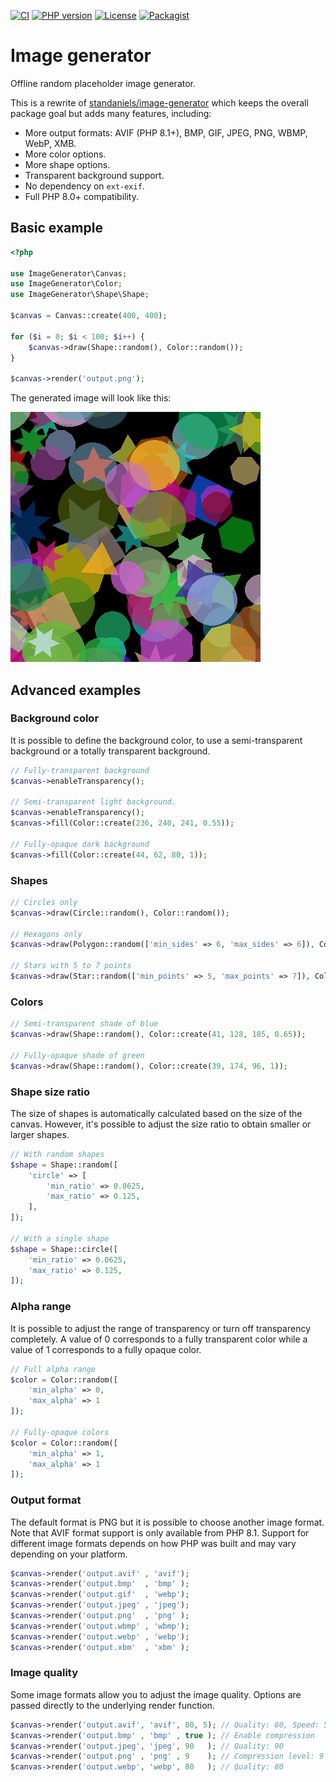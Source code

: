 [![CI](https://github.com/jbroutier/image-generator/actions/workflows/ci.yml/badge.svg)](https://github.com/jbroutier/image-generator/actions/workflows/ci.yml)
[![PHP version](https://img.shields.io/badge/php-8.0+-787cb5?logo=php)](https://github.com/jbroutier/image-generator)
[![License](https://img.shields.io/github/license/jbroutier/image-generator)](https://github.com/jbroutier/image-generator/blob/main/LICENSE)
[![Packagist](https://img.shields.io/packagist/v/jbroutier/image-generator)](https://packagist.org/packages/jbroutier/image-generator)

# Image generator

Offline random placeholder image generator.

This is a rewrite of [standaniels/image-generator](https://github.com/standaniels/image-generator) which keeps the overall
package goal but adds many features, including:

- More output formats: AVIF (PHP 8.1+), BMP, GIF, JPEG, PNG, WBMP, WebP, XMB.
- More color options.
- More shape options.
- Transparent background support.
- No dependency on `ext-exif`.
- Full PHP 8.0+ compatibility.

## Basic example

```php
<?php

use ImageGenerator\Canvas;
use ImageGenerator\Color;
use ImageGenerator\Shape\Shape;

$canvas = Canvas::create(400, 400);

for ($i = 0; $i < 100; $i++) {
    $canvas->draw(Shape::random(), Color::random());
}

$canvas->render('output.png');
```

The generated image will look like this:

![(Example)](example.png)

## Advanced examples

### Background color

It is possible to define the background color, to use a semi-transparent background or a totally transparent background.

```php
// Fully-transparent background
$canvas->enableTransparency();

// Semi-transparent light background.
$canvas->enableTransparency();
$canvas->fill(Color::create(236, 240, 241, 0.55));

// Fully-opaque dark background
$canvas->fill(Color::create(44, 62, 80, 1));
```

### Shapes

```php
// Circles only
$canvas->draw(Circle::random(), Color::random());

// Hexagons only
$canvas->draw(Polygon::random(['min_sides' => 6, 'max_sides' => 6]), Color::random());

// Stars with 5 to 7 points
$canvas->draw(Star::random(['min_points' => 5, 'max_points' => 7]), Color::random());
```

### Colors

```php
// Semi-transparent shade of blue
$canvas->draw(Shape::random(), Color::create(41, 128, 185, 0.65));

// Fully-opaque shade of green
$canvas->draw(Shape::random(), Color::create(39, 174, 96, 1));
```

### Shape size ratio

The size of shapes is automatically calculated based on the size of the canvas. However, it's possible to adjust the
size ratio to obtain smaller or larger shapes.

```php
// With random shapes
$shape = Shape::random([
    'circle' => [
        'min_ratio' => 0.0625,
        'max_ratio' => 0.125,
    ],
]);

// With a single shape
$shape = Shape::circle([
    'min_ratio' => 0.0625,
    'max_ratio' => 0.125,
]);
```

### Alpha range

It is possible to adjust the range of transparency or turn off transparency completely. A value of 0 corresponds to a
fully transparent color while a value of 1 corresponds to a fully opaque color.

```php
// Full alpha range
$color = Color::random([
    'min_alpha' => 0,
    'max_alpha' => 1
]);

// Fully-opaque colors
$color = Color::random([
    'min_alpha' => 1,
    'max_alpha' => 1
]);
```

### Output format

The default format is PNG but it is possible to choose another image format. Note that AVIF format support is only
available from PHP 8.1. Support for different image formats depends on how PHP was built and may vary depending on your
platform.

```php
$canvas->render('output.avif' , 'avif');
$canvas->render('output.bmp'  , 'bmp' );
$canvas->render('output.gif'  , 'webp');
$canvas->render('output.jpeg' , 'jpeg');
$canvas->render('output.png'  , 'png' );
$canvas->render('output.wbmp' , 'wbmp');
$canvas->render('output.webp' , 'webp');
$canvas->render('output.xbm'  , 'xbm' );
```

### Image quality

Some image formats allow you to adjust the image quality. Options are passed directly to the underlying render function.

```php
$canvas->render('output.avif', 'avif', 80, 5); // Quality: 80, Speed: 5
$canvas->render('output.bmp' , 'bmp' , true ); // Enable compression
$canvas->render('output.jpeg', 'jpeg', 90   ); // Quality: 90
$canvas->render('output.png' , 'png' , 9    ); // Compression level: 9
$canvas->render('output.webp', 'webp', 80   ); // Quality: 80
```
